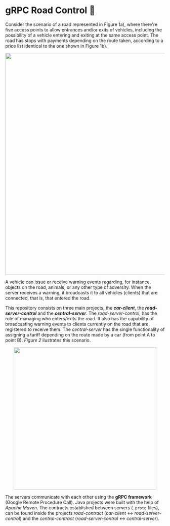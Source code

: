 # gRPC Road Control 🚗
Consider the scenario of a road represented in Figure 1a), where there're five access points to allow entrances and/or exits of vehicles, including the possibility of a vehicle entering and exiting at the same access point. The road has stops with payments depending on the route taken, according to a price list identical to the one shown in Figure 1b).

<p align="center">
  <img src="https://user-images.githubusercontent.com/47757441/185813685-6bf2fceb-da5a-4f2c-b1ae-257200d79436.jpg" width="700">
</p>

A vehicle can issue or receive warning events regarding, for instance, objects on the road, animals, or any other type of adversity. When the server receives a warning, it broadcasts it to all vehicles (clients) that are connected, that is, that entered the road.

This repository consists on three main projects, the **_car-client_**, the **_road-server-control_** and the **_central-server_**. The *road-server-control*, has the role of managing who enters/exits the road. It also has the capability of broadcasting warning events to clients currently on the road that are registered to receive them. The _central-server_ has the single functionality of assigning a tariff depending on the route made by a car (from point A to point B). _Figure 2_ ilustrates this scenario.

<p align="center">
  <img src="https://user-images.githubusercontent.com/47757441/185813692-5f247668-865e-48a4-a397-4807eb298f28.jpg" width="450">
</p>

The servers communicate with each other using the **gRPC framework** (Google Remote Procedure Call). Java projects were built with the help of _Apache Maven_. The contracts established between servers (`.proto` files), can be found inside the projects _road-contract_ (_car-client_ <-> _road-server-control_) and the _central-contract_ (_road-server-control_ <-> _central-server_).
